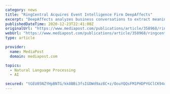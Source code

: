 ```yaml
---
category: news
title: "RingCentral Acquires Event Intelligence Firm DeepAffects"
excerpt: "DeepAffects analyzes business conversations to extract meaningful insights, using a set of AI models that provide “high accuracy for diarization, emotion and speech recognition,” states ..."
publishedDateTime: 2020-12-23T22:41:00Z
originalUrl: "https://www.mediapost.com/publications/article/358968/ringcentral-acquires-event-intelligence-firm-deepa.html"
webUrl: "https://www.mediapost.com/publications/article/358968/ringcentral-acquires-event-intelligence-firm-deepa.html"
type: article

provider:
  name: MediaPost
  domain: mediapost.com

topics:
  - Natural Language Processing
  - AI

secured: "tGEU05NZYHpBNTG/kk8BBi3fsIGDWd9az8C+z/OouYQQsFM1PHDPYGClCK94oaWIax84y8/wv7V8KQIXvxMWDC2bL0lfHWiNgKmPnlLHyhPwr2OBUvdfXTmOTR8P0RZzB1v/7J2q4f1H6LEtTatJ5zfTHbefwQWmqJ074cciPSF9WiEqK3Gr2pYpCkkjxlPO6d5X++QBCRnubh5QEuIqh+jUwb5YM1zSbnXTikaweD/+K/XmiFm9aPaexJ15M+fFC5GAnD2VNDEkG5GoaL8Htbezd72CalRO8v/4b/d25a3vcqGm1UXL75y1lh5Wux+Is+xlW5VM+0PYtYoFOu/00OF7ErEOwVIWroBSt2Vscas=;KDPSGtQaS0SYAGDgG8cj8A=="
---
```


